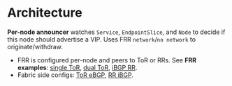 
# Architecture

**Per-node announcer** watches `Service`, `EndpointSlice`, and `Node` to decide if this node should advertise a VIP. Uses FRR `network`/`no network` to originate/withdraw.

- FRR is configured per-node and peers to ToR or RRs. See **FRR examples**: [single ToR](examples/frr/node-frr-single-tor.conf), [dual ToR](examples/frr/node-frr-dual-tor.conf), [iBGP RR](examples/frr/node-frr-rr.conf).
- Fabric side configs: [ToR eBGP](examples/frr/tor-frr-ebgp.conf), [RR iBGP](examples/frr/rr-frr-ibgp.conf).
